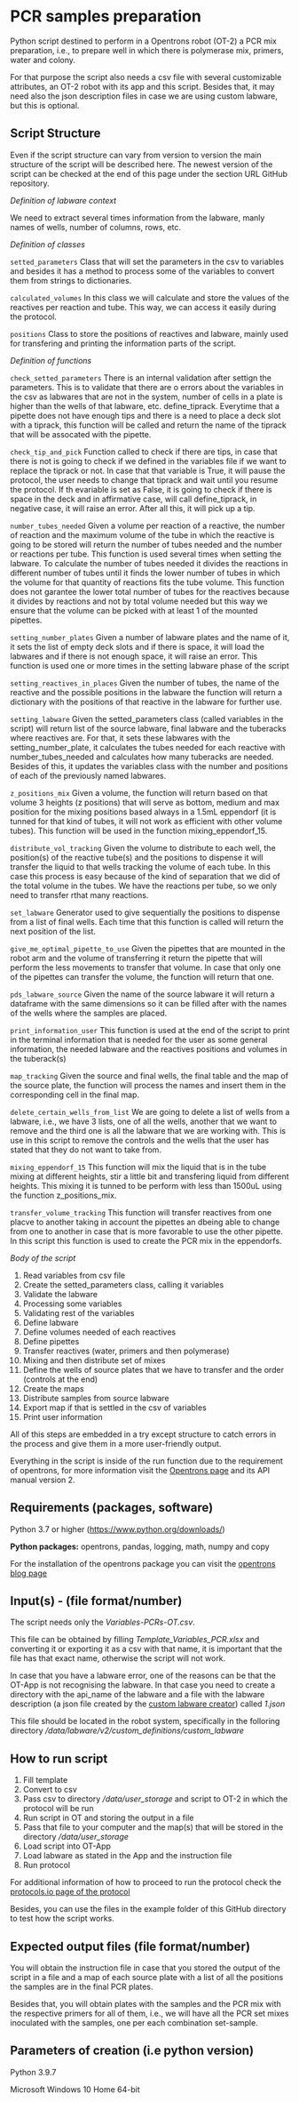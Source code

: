 # PCR samples preparation
Python script destined to perform in a Opentrons robot (OT-2) a PCR mix preparation, i.e., to prepare well in which there is polymerase mix, primers, water and colony.

For that purpose the script also needs a csv file with several customizable attributes, an OT-2 robot with its app and this script. Besides that, it may need also the json description files in case we are using custom labware, but this is optional.




## Script Structure

Even if the script structure can vary from version to version the main structure of the script will be described here. The newest version of the script can be checked at the end of this page under the section URL GitHub repository.




*Definition of labware context*

We need to extract several times information from the labware, manly names of wells, number of columns, rows, etc.


*Definition of classes*

`setted_parameters` Class that will set the parameters in the csv to variables and besides it has a method to process some of the variables to convert them from strings to dictionaries.

`calculated_volumes` In this class we will calculate and store the values of the reactives per reaction and tube. This way, we can access it easily during the protocol.

`positions` Class to store the positions of reactives and labware, mainly used for transfering and printing the information parts of the script.


*Definition of functions*

`check_setted_parameters` There is an internal validation after settign the parameters. This is to validate that there are o errors about the variables in the csv as labwares that are not in the system, number of cells in a plate is higher than the wells of that labware, etc.
define_tiprack. Everytime that a pipette does not have enough tips and there is a need to place a deck slot with a tiprack, this function will be called and return the name of the tiprack that will be assocated with the pipette.

`check_tip_and_pick` Function called to check if there are tips, in case that there is not is going to check if we defined in the variables file if we want to replace the tiprack or not. In case that that variable is True, it will pause the protocol, the user needs to change that tiprack and wait until you resume the protocol. If th evariable is set as False, it is going to check if there is space in the deck and in affirmative case, will call define_tiprack, in negative case, it will raise an error. After all this, it will pick up a tip.

`number_tubes_needed` Given a volume per reaction of a reactive, the number of reaction and the maximum volume of the tube in which the reactive is going to be stored will return the number of tubes needed and the number or reactions per tube. This function is used several times when setting the labware. To calculate the number of tubes needed it divides the reactions in different number of tubes until it finds the lower number of tubes in which the volume for that quantity of reactions fits the tube volume. This function does not garantee the lower total number of tubes for the reactives because it divides by reactions and not by total volume needed but this way we ensure that the volume can be picked with at least 1 of the mounted pipettes.

`setting_number_plates` Given a number of labware plates and the name of it, it sets the list of empty deck slots and if there is space, it will load the labwares and if there is not enough space, it will raise an error. This function is used one or more times in the setting labware phase of the script

`setting_reactives_in_places` Given the number of tubes, the name of the reactive and the possible positions in the labware the function will return a dictionary with the positions of that reactive in the labware for further use.

`setting_labware` Given the setted_parameters class (called variables in the script) will return list of the source labware, final labware and the tuberacks where reactives are. For that, it sets these labwares with the setting_number_plate, it calculates the tubes needed for each reactive with number_tubes_needed and calculates how many tuberacks are needed. Besides of this, it updates the variables class with the number and positions of each of the previously named labwares.

`z_positions_mix` Given a volume, the function will return based on that volume 3 heights (z positions) that will serve as bottom, medium and max position for the mixing positions based always in a 1.5mL eppendorf (it is tunned for that kind of tubes, it will not work as efficient with other volume tubes). This function will be used in the function mixing_eppendorf_15.

`distribute_vol_tracking` Given the volume to distribute to each well, the position(s) of the reactive tube(s) and the positions to dispense it will transfer the liquid to that wells tracking the volume of each tube. In this case this process is easy because of the kind of separation that we did of the total volume in the tubes. We have the reactions per tube, so we only need to transfer rthat many reactions.

`set_labware` Generator used to give sequentially the positions to dispense from a list of final wells. Each time that this function is called will return the next position of the list.

`give_me_optimal_pipette_to_use` Given the pipettes that are mounted in the robot arm and the volume of transferring it return the pipette that will perform the less movements to transfer that volume. In case that only one of the pipettes can transfer the volume, the function will return that one.

`pds_labware_source` Given the name of the source labware it will return a dataframe with the same dimensions so it can be filled after with the names of the wells where the samples are placed.

`print_information_user` This function is used at the end of the script to print in the terminal information that is needed for the user as some general information, the needed labware and the reactives positions and volumes in the tuberack(s)

`map_tracking` Given the source and final wells, the final table and the map of the source plate, the function will process the names and insert them in the corresponding cell in the final map.

`delete_certain_wells_from_list` We are going to delete a list of wells from a labware, i.e., we have 3 lists, one of all the wells, another that we want to remove and the third one is all the labware that we are working with. This is use in this script to remove the controls and the wells that the user has stated that they do not want to take from.

`mixing_eppendorf_15` This function will mix the liquid that is in the tube mixing at different heights, stir a little bit and transfering liquid from different heights. This mixing it is tunned to be perform with less than 1500uL using the function z_positions_mix.

`transfer_volume_tracking` This function will transfer reactives from one placve to another taking in account the pipettes an dbeing able to change from one to another in case that is more favorable to use the other pipette. In this script this function is used to create the PCR mix in the eppendorfs.

*Body of the script*

1. Read variables from csv file
2. Create the setted_parameters class, calling it variables
3. Validate the labware
4. Processing some variables
5. Validating rest of the variables
6. Define labware
7. Define volumes needed of each reactives
8. Define pipettes
9. Transfer reactives (water, primers and then polymerase)
10. Mixing and then distribute set of mixes
11. Define the wells of source plates that we have to transfer and the order (controls at the end)
12. Create the maps
13. Distribute samples from source labware
14. Export map if that is settled in the csv of variables
15. Print user information

All of this steps are embedded in a try except structure to catch errors in the process and give them in a more user-friendly output.

Everything in the script is inside of the run function due to the requirement of opentrons, for more information visit the [Opentrons page](https://docs.opentrons.com/v2/writing.html) and its API manual version 2.




## Requirements (packages, software)


Python 3.7 or higher (https://www.python.org/downloads/)

**Python packages:** opentrons, pandas, logging, math, numpy and copy

For the installation of the opentrons package you can visit the [opentrons blog page](https://support.opentrons.com/s/article/Simulating-OT-2-protocols-on-your-computer)





## Input(s) - (file format/number)


The script needs only the *Variables-PCRs-OT.csv*.

This file can be obtained by filling *Template_Variables_PCR.xlsx* and converting it or exporting it as a csv with that name, it is important that the file has that exact name, otherwise the script will not work.

In case that you have a labware error, one of the reasons can be that the OT-App is not recognising the labware. In that case you need to create a directory with the api_name of the labware and a file with the labware description (a json file created by the [custom labware creator](https://labware.opentrons.com/create/)) called *1.json*

This file should be located in the robot system, specifically in the folloring directory */data/labware/v2/custom_definitions/custom_labware*



## How to run script

1. Fill template
2. Convert to csv
3. Pass csv to directory */data/user_storage* and script to OT-2 in which the protocol will be run
4. Run script in OT and storing the output in a file
5. Pass that file to your computer and the map(s) that will be stored in the directory */data/user_storage*
6. Load script into OT-App
7. Load labware as stated in the App and the instruction file
8. Run protocol

For additional information of how to proceed to run the protocol check the [protocols.io page of the protocol](dx.doi.org/10.17504/protocols.io.n92ldpyznl5b/v1)

Besides, you can use the files in the example folder of this GitHub directory to test how the script works.



## Expected output files (file format/number)


You will obtain the instruction file in case that you stored the output of the script in a file and a map of each source plate with a list of all the positions the samples are in the final PCR plates.


Besides that, you will obtain plates with the samples and the PCR mix with the respective primers for all of them, i.e., we will have all the PCR set mixes inoculated with the samples, one per each combination set-sample.





## Parameters of creation (i.e python version)


Python 3.9.7

Microsoft Windows 10 Home 64-bit
